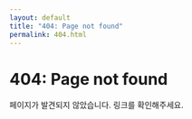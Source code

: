 ```yaml
---
layout: default
title: "404: Page not found"
permalink: 404.html
---
```


# 404: Page not found
페이지가 발견되지 않았습니다. 링크를 확인해주세요.
